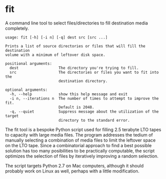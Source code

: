 # fit

A command line tool to select files/directories to fill destination
media completely.

	usage: fit [-h] [-i n] [-q] dest src [src ...]
	
	Prints a list of source directories or files that will fill the destination
	volume with a minimum of leftover disk space.
	
	positional arguments:
	  dest                  The directory you're trying to fill.
	  src                   The directories or files you want to fit into the
	                        destination directory.
	
	optional arguments:
	  -h, --help            show this help message and exit
	  -i n, --iterations n  The number of times to attempt to improve the fit.
	                        Default is 2048.
	  -q, --quiet           Suppress message about the utilization of the target
	                        directory to the standard error.

The fit tool is a bespoke Python script used for filling 2.5 terabyte
LTO tapes to capacity with large media files. The program addresses
the tedium of manually selecting a combination of media files to limit
the leftover space on the LTO tape. Since a combinatorial approach to
find a best possible solution has too many posibilities to be
practically computable, the script optimizes the selection of files by
iteratively improving a random selection.

The script targets Python 2.7 on Mac computers, although it should
probably work on Linux as well, perhaps with a little modification.

